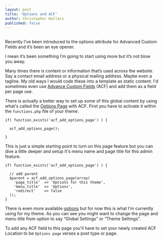 ```yaml
---
layout: post
title: 'Options and ACF'
author: Christopher Kollars
published: false
---
```

## 

Recently I’ve been introduced to the options attribute for Advanced Custom Fields and it’s been an eye opener.

I mean it’s been something I’m going to start using more but it’s not blow you away. 

Many times there is content or information that’s used across the website. Say a contact email address or a physical mailing address. Maybe even a tagline. My old ways I would code these into a template as static content. I'd sometimes even use [Advance Custom Fields](http://advancecustomfields.com) (ACF) and add them as a field per page use. 

There is actually a better way to set up some of this global content by using what's called the [Options Page](https://www.advancedcustomfields.com/add-ons/options-page/) with ACF. First you have to activate it within the `functions.php` file of your theme.

```
if( function_exists('acf_add_options_page') ) {

  acf_add_options_page();

}
```

This is just a simple starting point to turn on this page feature but you can dive a little deeper and setup it's menu name and page title for this admin feature.

```
if( function_exists('acf_add_options_page') ) {

  // add parent
  $parent = acf_add_options_page(array(
    'page_title'  => 'Options for this theme',
    'menu_title'  => 'Options',
    'redirect'    => false
  ));
}
```

There is even more available [options](https://www.advancedcustomfields.com/resources/acf_add_options_page/) but for now this is what I'm currently using for my theme. As you can see you might want to change the page and menu title from option to say “Global Settings” or “Theme Settings”.

To add any ACF field to this page you'll have to set your newly created ACF Location to be `Options page` verses a post type or page.


